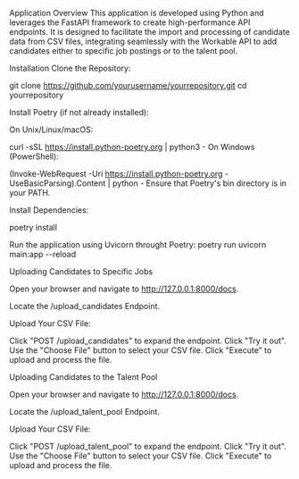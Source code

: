 Application Overview
This application is developed using Python and leverages the FastAPI framework to create high-performance API endpoints. It is designed to facilitate the import and processing of candidate data from CSV files, integrating seamlessly with the Workable API to add candidates either to specific job postings or to the talent pool.

Installation
Clone the Repository:

git clone https://github.com/yourusername/yourrepository.git
cd yourrepository

Install Poetry (if not already installed):

On Unix/Linux/macOS:

curl -sSL https://install.python-poetry.org | python3 -
On Windows (PowerShell):

(Invoke-WebRequest -Uri https://install.python-poetry.org -UseBasicParsing).Content | python -
Ensure that Poetry's bin directory is in your PATH.

Install Dependencies:

poetry install

Run the application using Uvicorn throught Poetry:
poetry run uvicorn main:app --reload

Uploading Candidates to Specific Jobs

Open your browser and navigate to http://127.0.0.1:8000/docs.

Locate the /upload_candidates Endpoint.

Upload Your CSV File:

Click "POST /upload_candidates" to expand the endpoint.
Click "Try it out".
Use the "Choose File" button to select your CSV file.
Click "Execute" to upload and process the file.

Uploading Candidates to the Talent Pool

Open your browser and navigate to http://127.0.0.1:8000/docs.

Locate the /upload_talent_pool Endpoint.

Upload Your CSV File:

Click "POST /upload_talent_pool" to expand the endpoint.
Click "Try it out".
Use the "Choose File" button to select your CSV file.
Click "Execute" to upload and process the file.
